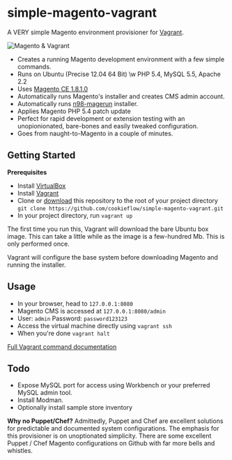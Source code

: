 simple-magento-vagrant
======================

A VERY simple Magento environment provisioner for [Vagrant](http://www.vagrantup.com/).

![Magento & Vagrant](https://cookieflow.files.wordpress.com/2013/07/magento_vagrant.jpg?w=525&h=225)

* Creates a running Magento development environment with a few simple commands.
* Runs on Ubuntu (Precise 12.04 64 Bit) \w PHP 5.4, MySQL 5.5, Apache 2.2
* Uses [Magento CE 1.8.1.0](http://www.magentocommerce.com/download)
* Automatically runs Magento's installer and creates CMS admin account.
* Automatically runs [n98-magerun](https://github.com/netz98/n98-magerun) installer.
* Applies Magento PHP 5.4 patch update
* Perfect for rapid development or extension testing with an unopionionated, bare-bones and easily tweaked configuration.
* Goes from naught-to-Magento in a couple of minutes.

## Getting Started

**Prerequisites**

* Install [VirtualBox](https://www.virtualbox.org/wiki/Downloads)
* Install [Vagrant](http://www.vagrantup.com/)
* Clone or [download](https://github.com/cookieflow/simple-magento-vagrant/archive/master.zip) this repository to the root of your project directory `git clone https://github.com/cookieflow/simple-magento-vagrant.git`
* In your project directory, run `vagrant up`

The first time you run this, Vagrant will download the bare Ubuntu box image. This can take a little while as the image is a few-hundred Mb. This is only performed once.

Vagrant will configure the base system before downloading Magento and running the installer.

## Usage

* In your browser, head to `127.0.0.1:8080`
* Magento CMS is accessed at `127.0.0.1:8080/admin`
* User: `admin` Password: `password123123`
* Access the virtual machine directly using `vagrant ssh`
* When you're done `vagrant halt`

[Full Vagrant command documentation](http://docs.vagrantup.com/v2/cli/index.html)

## Todo
* Expose MySQL port for access using Workbench or your preferred MySQL admin tool.
* Install Modman.
* Optionally install sample store inventory

**Why no Puppet/Chef?**
Admittedly, Puppet and Chef are excellent solutions for predictable and documented system configurations. The emphasis for this provisioner is on unoptionated simplicity. There are some excellent Puppet / Chef Magento configurations on Github with far more bells and whistles.



